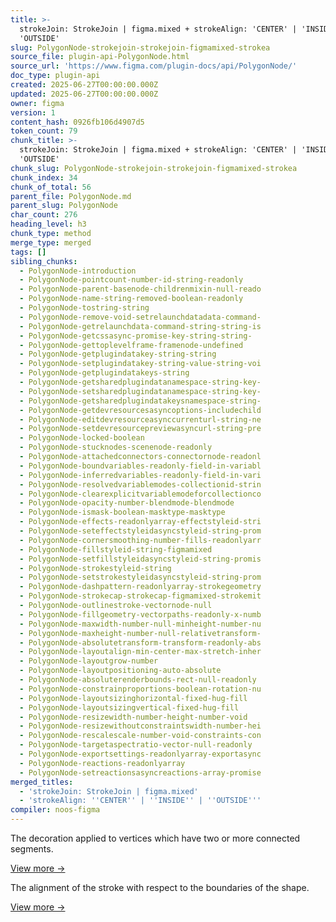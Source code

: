 ```yaml
---
title: >-
  strokeJoin: StrokeJoin | figma.mixed + strokeAlign: 'CENTER' | 'INSIDE' |
  'OUTSIDE'
slug: PolygonNode-strokejoin-strokejoin-figmamixed-strokea
source_file: plugin-api-PolygonNode.html
source_url: 'https://www.figma.com/plugin-docs/api/PolygonNode/'
doc_type: plugin-api
created: 2025-06-27T00:00:00.000Z
updated: 2025-06-27T00:00:00.000Z
owner: figma
version: 1
content_hash: 0926fb106d4907d5
token_count: 79
chunk_title: >-
  strokeJoin: StrokeJoin | figma.mixed + strokeAlign: 'CENTER' | 'INSIDE' |
  'OUTSIDE'
chunk_slug: PolygonNode-strokejoin-strokejoin-figmamixed-strokea
chunk_index: 34
chunk_of_total: 56
parent_file: PolygonNode.md
parent_slug: PolygonNode
char_count: 276
heading_level: h3
chunk_type: method
merge_type: merged
tags: []
sibling_chunks:
  - PolygonNode-introduction
  - PolygonNode-pointcount-number-id-string-readonly
  - PolygonNode-parent-basenode-childrenmixin-null-reado
  - PolygonNode-name-string-removed-boolean-readonly
  - PolygonNode-tostring-string
  - PolygonNode-remove-void-setrelaunchdatadata-command-
  - PolygonNode-getrelaunchdata-command-string-string-is
  - PolygonNode-getcssasync-promise-key-string-string-
  - PolygonNode-gettoplevelframe-framenode-undefined
  - PolygonNode-getplugindatakey-string-string
  - PolygonNode-setplugindatakey-string-value-string-voi
  - PolygonNode-getplugindatakeys-string
  - PolygonNode-getsharedplugindatanamespace-string-key-
  - PolygonNode-setsharedplugindatanamespace-string-key-
  - PolygonNode-getsharedplugindatakeysnamespace-string-
  - PolygonNode-getdevresourcesasyncoptions-includechild
  - PolygonNode-editdevresourceasynccurrenturl-string-ne
  - PolygonNode-setdevresourcepreviewasyncurl-string-pre
  - PolygonNode-locked-boolean
  - PolygonNode-stucknodes-scenenode-readonly
  - PolygonNode-attachedconnectors-connectornode-readonl
  - PolygonNode-boundvariables-readonly-field-in-variabl
  - PolygonNode-inferredvariables-readonly-field-in-vari
  - PolygonNode-resolvedvariablemodes-collectionid-strin
  - PolygonNode-clearexplicitvariablemodeforcollectionco
  - PolygonNode-opacity-number-blendmode-blendmode
  - PolygonNode-ismask-boolean-masktype-masktype
  - PolygonNode-effects-readonlyarray-effectstyleid-stri
  - PolygonNode-seteffectstyleidasyncstyleid-string-prom
  - PolygonNode-cornersmoothing-number-fills-readonlyarr
  - PolygonNode-fillstyleid-string-figmamixed
  - PolygonNode-setfillstyleidasyncstyleid-string-promis
  - PolygonNode-strokestyleid-string
  - PolygonNode-setstrokestyleidasyncstyleid-string-prom
  - PolygonNode-dashpattern-readonlyarray-strokegeometry
  - PolygonNode-strokecap-strokecap-figmamixed-strokemit
  - PolygonNode-outlinestroke-vectornode-null
  - PolygonNode-fillgeometry-vectorpaths-readonly-x-numb
  - PolygonNode-maxwidth-number-null-minheight-number-nu
  - PolygonNode-maxheight-number-null-relativetransform-
  - PolygonNode-absolutetransform-transform-readonly-abs
  - PolygonNode-layoutalign-min-center-max-stretch-inher
  - PolygonNode-layoutgrow-number
  - PolygonNode-layoutpositioning-auto-absolute
  - PolygonNode-absoluterenderbounds-rect-null-readonly
  - PolygonNode-constrainproportions-boolean-rotation-nu
  - PolygonNode-layoutsizinghorizontal-fixed-hug-fill
  - PolygonNode-layoutsizingvertical-fixed-hug-fill
  - PolygonNode-resizewidth-number-height-number-void
  - PolygonNode-resizewithoutconstraintswidth-number-hei
  - PolygonNode-rescalescale-number-void-constraints-con
  - PolygonNode-targetaspectratio-vector-null-readonly
  - PolygonNode-exportsettings-readonlyarray-exportasync
  - PolygonNode-reactions-readonlyarray
  - PolygonNode-setreactionsasyncreactions-array-promise
merged_titles:
  - 'strokeJoin: StrokeJoin | figma.mixed'
  - 'strokeAlign: ''CENTER'' | ''INSIDE'' | ''OUTSIDE'''
compiler: noos-figma
---
```


The decoration applied to vertices which have two or more connected segments.

[View more →](/plugin-docs/api/properties/nodes-strokejoin/)

The alignment of the stroke with respect to the boundaries of the shape.

[View more →](/plugin-docs/api/properties/nodes-strokealign/)
